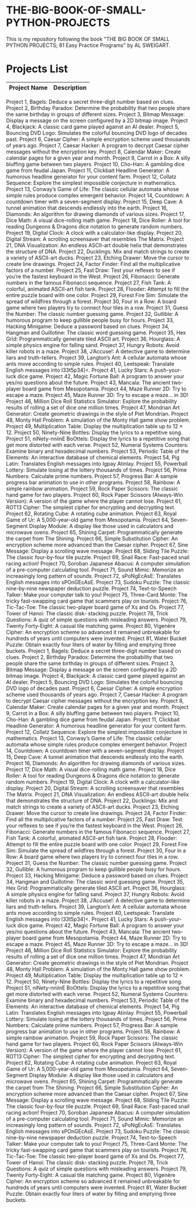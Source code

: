 # THE-BIG-BOOK-OF-SMALL-PYTHON-PROJECTS

This is my repository following the book "THE BIG BOOK OF SMALL PYTHON PROJECTS; 81 Easy Practice Programs" by AL SWEIGART.

# Projects List

Project Name | Description | 
|:-----------|:------------|
Project 1, Bagels: Deduce a secret three-digit number based on clues.
Project 2, Birthday Paradox: Determine the probability that two people share the same birthday in groups of different sizes.
Project 3, Bitmap Message: Display a message on the screen configured by a 2D bitmap image.
Project 4, Blackjack: A classic card game played against an AI dealer.
Project 5, Bouncing DVD Logo: Simulates the colorful bouncing DVD logo of decades past.
Project 6, Caesar Cipher: A simple encryption scheme used thousands of years ago.
Project 7, Caesar Hacker: A program to decrypt Caesar cipher messages without the encryption key.
Project 8, Calendar Maker: Create calendar pages for a given year and month.
Project 9, Carrot in a Box: A silly bluffing game between two players.
Project 10, Cho-Han: A gambling dice game from feudal Japan.
Project 11, Clickbait Headline Generator: A humorous headline generator for your content farm.
Project 12, Collatz Sequence: Explore the simplest impossible conjecture in mathematics.
Project 13, Conway’s Game of Life: The classic cellular automata whose simple rules produce complex emergent behavior.
Project 14, Countdown: A countdown timer with a seven-segment display.
Project 15, Deep Cave: A tunnel animation that descends endlessly into the earth.
Project 16, Diamonds: An algorithm for drawing diamonds of various sizes.
Project 17, Dice Math: A visual dice-rolling math game.
Project 18, Dice Roller: A tool for reading Dungeons & Dragons dice notation to generate random numbers.
Project 19, Digital Clock: A clock with a calculator-like display.
Project 20, Digital Stream: A scrolling screensaver that resembles The Matrix.
Project 21, DNA Visualization: An endless ASCII-art double helix that demonstrates the structure of DNA.
Project 22, Ducklings: Mix and match strings to create a variety of ASCII-art ducks.
Project 23, Etching Drawer: Move the cursor to create line drawings.
Project 24, Factor Finder: Find all the multiplicative factors of a number.
Project 25, Fast Draw: Test your reflexes to see if you’re the fastest keyboard in the West.
Project 26, Fibonacci: Generate numbers in the famous Fibonacci sequence.
Project 27, Fish Tank: A colorful, animated ASCII-art fish tank.
Project 28, Flooder: Attempt to fill the entire puzzle board with one color.
Project 29, Forest Fire Sim: Simulate the spread of wildfires through a forest.
Project 30, Four in a Row: A board game where two players try to connect four tiles in a row.
Project 31, Guess the Number: The classic number guessing game.
Project 32, Gullible: A humorous program to keep gullible people busy for hours.
Project 33, Hacking Minigame: Deduce a password based on clues.
Project 34, Hangman and Guillotine: The classic word guessing game.
Project 35, Hex Grid: Programmatically generate tiled ASCII art.
Project 36, Hourglass: A simple physics engine for falling sand.
Project 37, Hungry Robots: Avoid killer robots in a maze.
Project 38, J’Accuse!: A detective game to determine liars and truth-tellers.
Project 39, Langton’s Ant: A cellular automata whose ants move according to simple rules.
Project 40, Leetspeak: Translate English messages into l33t5p34]<.
Project 41, Lucky Stars: A push-your-luck dice game.
Project 42, Magic Fortune Ball: A program to answer your yes/no questions about the future.
Project 43, Mancala: The ancient two-player board game from Mesopotamia.
Project 44, Maze Runner 2D: Try to escape a maze.
Project 45, Maze Runner 3D: Try to escape a maze... in 3D!
Project 46, Million Dice Roll Statistics Simulator: Explore the probability results of rolling a set of dice one million times.
Project 47, Mondrian Art Generator: Create geometric drawings in the style of Piet Mondrian.
Project 48, Monty Hall Problem: A simulation of the Monty Hall game show problem.
Project 49, Multiplication Table: Display the multiplication table up to 12 × 12.
Project 50, Ninety-Nine Bottles: Display the lyrics to a repetitive song.
Project 51, niNety-nniinE BoOttels: Display the lyrics to a repetitive song that get more distorted with each verse.
Project 52, Numeral Systems Counters: Examine binary and hexadecimal numbers.
Project 53, Periodic Table of the Elements: An interactive database of chemical elements.
Project 54, Pig Latin: Translates English messages into Igpay Atinlay.
Project 55, Powerball Lottery: Simulate losing at the lottery thousands of times.
Project 56, Prime Numbers: Calculate prime numbers.
Project 57, Progress Bar: A sample progress bar animation to use in other programs.
Project 58, Rainbow: A simple rainbow animation.
Project 59, Rock Paper Scissors: The classic hand game for two players.
Project 60, Rock Paper Scissors (Always-Win Version): A version of the game where the player cannot lose.
Project 61, ROT13 Cipher: The simplest cipher for encrypting and decrypting text.
Project 62, Rotating Cube: A rotating cube animation.
Project 63, Royal Game of Ur: A 5,000-year-old game from Mesopotamia.
Project 64, Seven-Segment Display Module: A display like those used in calculators and microwave ovens.
Project 65, Shining Carpet: Programmatically generate the carpet from The Shining.
Project 66, Simple Substitution Cipher: An encryption scheme more advanced than the Caesar cipher.
Project 67, Sine Message: Display a scrolling wave message.
Project 68, Sliding Tile Puzzle: The classic four-by-four tile puzzle.
Project 69, Snail Race: Fast-paced snail racing action!
Project 70, Soroban Japanese Abacus: A computer simulation of a pre-computer calculating tool.
Project 71, Sound Mimic: Memorize an increasingly long pattern of sounds.
Project 72, sPoNgEcAsE: Translates English messages into sPOnGEcAsE.
Project 73, Sudoku Puzzle: The classic nine-by-nine newspaper deduction puzzle.
Project 74, Text-to-Speech Talker: Make your computer talk to you!
Project 75, Three-Card Monte: The tricky fast-swapping card game that scammers play on tourists.
Project 76, Tic-Tac-Toe: The classic two-player board game of Xs and Os.
Project 77, Tower of Hanoi: The classic disk- stacking puzzle.
Project 78, Trick Questions: A quiz of simple questions with misleading answers.
Project 79, Twenty Forty-Eight: A casual tile matching game.
Project 80, Vigenère Cipher: An encryption scheme so advanced it remained unbreakable for hundreds of years until computers were invented.
Project 81, Water Bucket Puzzle: Obtain exactly four liters of water by filling and emptying three buckets.
Project 1, Bagels: Deduce a secret three-digit number based on clues.
Project 2, Birthday Paradox: Determine the probability that two people share the same birthday in groups of different sizes.
Project 3, Bitmap Message: Display a message on the screen configured by a 2D bitmap image.
Project 4, Blackjack: A classic card game played against an AI dealer.
Project 5, Bouncing DVD Logo: Simulates the colorful bouncing DVD logo of decades past.
Project 6, Caesar Cipher: A simple encryption scheme used thousands of years ago.
Project 7, Caesar Hacker: A program to decrypt Caesar cipher messages without the encryption key.
Project 8, Calendar Maker: Create calendar pages for a given year and month.
Project 9, Carrot in a Box: A silly bluffing game between two players.
Project 10, Cho-Han: A gambling dice game from feudal Japan.
Project 11, Clickbait Headline Generator: A humorous headline generator for your content farm.
Project 12, Collatz Sequence: Explore the simplest impossible conjecture in mathematics.
Project 13, Conway’s Game of Life: The classic cellular automata whose simple rules produce complex emergent behavior.
Project 14, Countdown: A countdown timer with a seven-segment display.
Project 15, Deep Cave: A tunnel animation that descends endlessly into the earth.
Project 16, Diamonds: An algorithm for drawing diamonds of various sizes.
Project 17, Dice Math: A visual dice-rolling math game.
Project 18, Dice Roller: A tool for reading Dungeons & Dragons dice notation to generate random numbers.
Project 19, Digital Clock: A clock with a calculator-like display.
Project 20, Digital Stream: A scrolling screensaver that resembles The Matrix.
Project 21, DNA Visualization: An endless ASCII-art double helix that demonstrates the structure of DNA.
Project 22, Ducklings: Mix and match strings to create a variety of ASCII-art ducks.
Project 23, Etching Drawer: Move the cursor to create line drawings.
Project 24, Factor Finder: Find all the multiplicative factors of a number.
Project 25, Fast Draw: Test your reflexes to see if you’re the fastest keyboard in the West.
Project 26, Fibonacci: Generate numbers in the famous Fibonacci sequence.
Project 27, Fish Tank: A colorful, animated ASCII-art fish tank.
Project 28, Flooder: Attempt to fill the entire puzzle board with one color.
Project 29, Forest Fire Sim: Simulate the spread of wildfires through a forest.
Project 30, Four in a Row: A board game where two players try to connect four tiles in a row.
Project 31, Guess the Number: The classic number guessing game.
Project 32, Gullible: A humorous program to keep gullible people busy for hours.
Project 33, Hacking Minigame: Deduce a password based on clues.
Project 34, Hangman and Guillotine: The classic word guessing game.
Project 35, Hex Grid: Programmatically generate tiled ASCII art.
Project 36, Hourglass: A simple physics engine for falling sand.
Project 37, Hungry Robots: Avoid killer robots in a maze.
Project 38, J’Accuse!: A detective game to determine liars and truth-tellers.
Project 39, Langton’s Ant: A cellular automata whose ants move according to simple rules.
Project 40, Leetspeak: Translate English messages into l33t5p34]<.
Project 41, Lucky Stars: A push-your-luck dice game.
Project 42, Magic Fortune Ball: A program to answer your yes/no questions about the future.
Project 43, Mancala: The ancient two-player board game from Mesopotamia.
Project 44, Maze Runner 2D: Try to escape a maze.
Project 45, Maze Runner 3D: Try to escape a maze... in 3D!
Project 46, Million Dice Roll Statistics Simulator: Explore the probability results of rolling a set of dice one million times.
Project 47, Mondrian Art Generator: Create geometric drawings in the style of Piet Mondrian.
Project 48, Monty Hall Problem: A simulation of the Monty Hall game show problem.
Project 49, Multiplication Table: Display the multiplication table up to 12 × 12.
Project 50, Ninety-Nine Bottles: Display the lyrics to a repetitive song.
Project 51, niNety-nniinE BoOttels: Display the lyrics to a repetitive song that get more distorted with each verse.
Project 52, Numeral Systems Counters: Examine binary and hexadecimal numbers.
Project 53, Periodic Table of the Elements: An interactive database of chemical elements.
Project 54, Pig Latin: Translates English messages into Igpay Atinlay.
Project 55, Powerball Lottery: Simulate losing at the lottery thousands of times.
Project 56, Prime Numbers: Calculate prime numbers.
Project 57, Progress Bar: A sample progress bar animation to use in other programs.
Project 58, Rainbow: A simple rainbow animation.
Project 59, Rock Paper Scissors: The classic hand game for two players.
Project 60, Rock Paper Scissors (Always-Win Version): A version of the game where the player cannot lose.
Project 61, ROT13 Cipher: The simplest cipher for encrypting and decrypting text.
Project 62, Rotating Cube: A rotating cube animation.
Project 63, Royal Game of Ur: A 5,000-year-old game from Mesopotamia.
Project 64, Seven-Segment Display Module: A display like those used in calculators and microwave ovens.
Project 65, Shining Carpet: Programmatically generate the carpet from The Shining.
Project 66, Simple Substitution Cipher: An encryption scheme more advanced than the Caesar cipher.
Project 67, Sine Message: Display a scrolling wave message.
Project 68, Sliding Tile Puzzle: The classic four-by-four tile puzzle.
Project 69, Snail Race: Fast-paced snail racing action!
Project 70, Soroban Japanese Abacus: A computer simulation of a pre-computer calculating tool.
Project 71, Sound Mimic: Memorize an increasingly long pattern of sounds.
Project 72, sPoNgEcAsE: Translates English messages into sPOnGEcAsE.
Project 73, Sudoku Puzzle: The classic nine-by-nine newspaper deduction puzzle.
Project 74, Text-to-Speech Talker: Make your computer talk to you!
Project 75, Three-Card Monte: The tricky fast-swapping card game that scammers play on tourists.
Project 76, Tic-Tac-Toe: The classic two-player board game of Xs and Os.
Project 77, Tower of Hanoi: The classic disk- stacking puzzle.
Project 78, Trick Questions: A quiz of simple questions with misleading answers.
Project 79, Twenty Forty-Eight: A casual tile matching game.
Project 80, Vigenère Cipher: An encryption scheme so advanced it remained unbreakable for hundreds of years until computers were invented.
Project 81, Water Bucket Puzzle: Obtain exactly four liters of water by filling and emptying three buckets.

